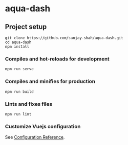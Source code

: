 # aqua-dash

## Project setup
```
git clone https://github.com/sanjay-shah/aqua-dash.git
cd aqua-dash
npm install
```

### Compiles and hot-reloads for development
```
npm run serve
```

### Compiles and minifies for production
```
npm run build
```

### Lints and fixes files
```
npm run lint
```

### Customize Vuejs configuration
See [Configuration Reference](https://cli.vuejs.org/config/).
